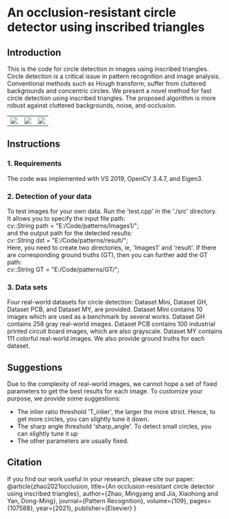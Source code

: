 # An occlusion-resistant circle detector using inscribed triangles


## Introduction
This is the code for circle detection in images using inscribed triangles. Circle detection is a critical issue in pattern recognition and image analysis. Conventional methods such as Hough transform, suffer from cluttered backgrounds and concentric circles. We present a novel method for fast circle detection using inscribed triangles. The proposed algorithm is more robust against cluttered backgrounds, noise, and occlusion.



<table>
    <tr>
         <td ><center><img src="https://github.com/zikai1/CircleDetection/blob/master/input.png"> </center></td>
        <td ><center><img src="https://github.com/zikai1/CircleDetection/blob/master/det.png"> </center></td>
        <td ><center><img src="https://github.com/zikai1/CircleDetection/blob/master/det2.png"> </center></td>
    </tr>
</table>


## Instructions
### 1. Requirements
The code was implemented with VS 2019, OpenCV 3.4.7, and Eigen3.

### 2. Detection of your data
To test images for your own data. Run the 'test.cpp' in the './src' directory.  
It allows you to specify the input file path:  
cv::String path = "E:/Code/patterns/Images1/";  
and the output path for the detected results:  
cv::String dst = "E:/Code/patterns/result/";  
Here, you need to create two directories, ie, 'Images1' and 'result'. If there are corresponding ground truths (GT), then you can further add the GT path:  
cv::String GT = "E:/Code/patterns/GT/";

### 3. Data sets
Four real-world datasets for circle detection: Dataset Mini, Dataset GH, Dataset PCB, and Dataset MY, are provided. Dataset Mini contains 10 images which are used as a benchmark by several works. Dataset GH contains 258 gray real-world images. Dataset PCB contains 100 industrial printed circuit board images, which are also grayscale. Dataset MY contains 111 colorful real-world images. We also provide ground truths for each dataset.


## Suggestions
Due to the complexity of real-world images, we cannot hope a set of fixed parameters to get the best results for each image. To customize your purpose, we provide some suggestions:  
- The inlier ratio threshold 'T_inlier', the larger the more strict. Hence, to get more circles, you can slightly tune it down.
- The sharp angle threshold 'sharp_angle'. To detect small circles, you can slightly tune it up
- The other parameters are usually fixed.

## Citation
If you find our work useful in your research, please cite our paper:  
@article{zhao2021occlusion,
  title={An occlusion-resistant circle detector using inscribed triangles},
  author={Zhao, Mingyang and Jia, Xiaohong and Yan, Dong-Ming},
  journal={Pattern Recognition},
  volume={109},
  pages={107588},
  year={2021},
  publisher={Elsevier}
}

